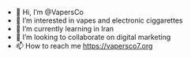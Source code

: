 - 👋 Hi, I’m @VapersCo
- 👀 I’m interested in vapes and electronic ciggarettes
- 🌱 I’m currently learning in Iran
- 💞️ I’m looking to collaborate on digital marketing
- 📫 How to reach me https://vapersco7.org

<!---
VapersCo/VapersCo is a ✨ special ✨ repository because its `README.md` (this file) appears on your GitHub profile.
You can click the Preview link to take a look at your changes.


--->
